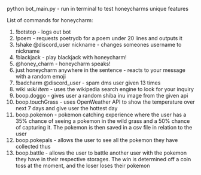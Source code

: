 python bot_main.py - run in terminal to test honeycharms unique features

List of commands for honeycharm:

1. !botstop - logs out bot
2. !poem - requests poetrydb for a poem under 20 lines and outputs it
3. !shake @discord_user nickname - changes someones username to nickname
4. !blackjack - play blackjack with honeycharm!
5. @honey_charm - honeycharm speaks!
6. just honeycharm anywhere in the sentence - reacts to your message with a random emoji
7. !badcharm @discord_user - spam dms user given 13 times
8. wiki *wiki item* - uses the wikipedia search engine to look for your inquiry
9. boop.doggo - gives user a random shiba inu image from the given api
10. boop.touchGrass - uses OpenWeather API to show the temperature over next 7 days and give user the hottest day
11. boop.pokemon - pokemon catching experience where the user has a 35% chance of seeing a pokemon in the wild grass
and a 50% chance of capturing it. The pokemon is then saved in a csv file in relation to the user
12. boop.pokepals - allows the user to see all the pokemon they have collected thus 
13. boop.battle - allows the user to battle another user with the pokemon they have in their respective
storages. The win is determined off a coin toss at the moment, and the loser loses their pokemon
